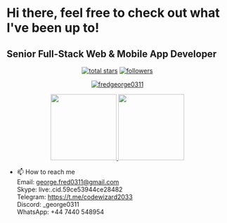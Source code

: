 # Hi there, feel free to check out what I've been up to!

##  Senior Full-Stack Web & Mobile App Developer

<!--<img src="https://komarev.com/ghpvc/?username=chinmay29hub&label=Profile%20views&color=0e75b6&style=flat" alt="fredgeorge0311" /> -->
<p align="center">
  <a href="https://github.com/fredgeorge0311?tab=repositories&sort=stargazers">
    <img alt="total stars" title="Total stars on GitHub" src="https://custom-icon-badges.herokuapp.com/badge/dynamic/json?logo=star&color=55960c&labelColor=488207&label=Stars&style=for-the-badge&query=%24.stars&url=https://api.github-star-counter.workers.dev/user/fredgeorge0311"/></a>
  <a href="https://github.com/fredgeorge0311?tab=followers">
    <img alt="followers" title="Follow me on Github" src="https://custom-icon-badges.herokuapp.com/github/followers/fredgeorge0311?color=236ad3&labelColor=1155ba&style=for-the-badge&logo=person-add&label=Followers&logoColor=white"/></a>
</p>

<p align="center">
  <a href="https://github.com/fredgeorge0311/github-readme-streak-stats">
    <img title="🔥 Get streak stats for your profile at git.io/streak-stats" alt="fredgeorge0311" src="https://github-readme-streak-stats.herokuapp.com/?user=fredgeorge0311&theme=monokai-metallian&hide_border=true"/>
  </a>
</p>

<p align="center">
  <a href="https://github.com/fredgeorge0311/github-readme-stats">
    <img
      height="150"
      src="https://github-readme-stats-sigma-five.vercel.app/api?username=fredgeorge0311&count_private=true&show_icons=true&custom_title=GeorgeFred's%20Github%20Status&theme=vision-friendly-dark"
    />
   </a>
  <a href="https://github.com/fredgeorge0311/github-readme-stats">
    <img
      height="150"
      src="https://github-readme-stats-sigma-five.vercel.app/api/top-langs/?username=fredgeorge0311&layout=compact&theme=vision-friendly-dark" />
  </a>  
</p>



- 📫 How to reach me </br>
    Email: george.fred0311@gmail.com </br>
    Skype: live:.cid.59ce53944ce28482 </br>
    Telegram: https://t.me/codewizard2033 </br>
    Discord: _george0311 </br>
    WhatsApp: +44 7440 548954 </br>
  <!--   Resume: https://flowcv.com/resume/8o5hpas28f </br> -->
    
<!--
**fredgeorge0311/fredgeorge0311** is a ✨ _special_ ✨ repository because its `README.md` (this file) appears on your GitHub profile.

Here are some ideas to get you started:

- 🔭 I’m currently working on ...
- 🌱 I’m currently learning ...
- 👯 I’m looking to collaborate on ...
- 🤔 I’m looking for help with ...
- 💬 Ask me about ...
- 📫 How to reach me: ...
- 😄 Pronouns: ...
- ⚡ Fun fact: ...
-->
